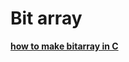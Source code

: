 # Bit array
**<a href=" http://www.mathcs.emory.edu/~cheung/Courses/255/Syllabus/1-C-intro/bit-array.html">how to make bitarray in C</a>** </br> 

